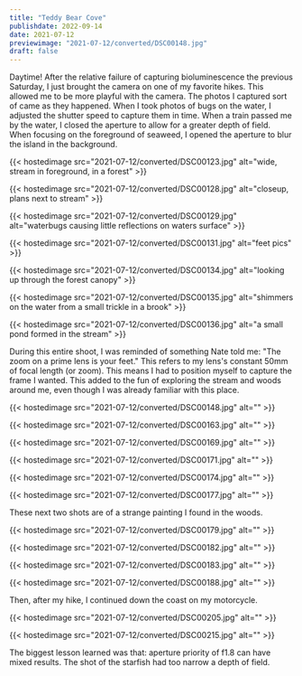 ```yaml
---
title: "Teddy Bear Cove"
publishdate: 2022-09-14
date: 2021-07-12
previewimage: "2021-07-12/converted/DSC00148.jpg"
draft: false
---
```


Daytime!  After the relative failure of capturing bioluminescence the previous Saturday, I just brought the camera on one of my favorite hikes.  This allowed me to be more playful with the camera.  The photos I captured sort of came as they happened.  When I took photos of bugs on the water, I adjusted the shutter speed to capture them in time.  When a train passed me by the water, I closed the aperture to allow for a greater depth of field.  When focusing on the foreground of seaweed, I opened the aperture to blur the island in the background.

{{< hostedimage src="2021-07-12/converted/DSC00123.jpg" alt="wide, stream in foreground, in a forest" >}}

{{< hostedimage src="2021-07-12/converted/DSC00128.jpg" alt="closeup, plans next to stream" >}}

{{< hostedimage src="2021-07-12/converted/DSC00129.jpg" alt="waterbugs causing little reflections on waters surface" >}}

{{< hostedimage src="2021-07-12/converted/DSC00131.jpg" alt="feet pics" >}}

{{< hostedimage src="2021-07-12/converted/DSC00134.jpg" alt="looking up through the forest canopy" >}}

{{< hostedimage src="2021-07-12/converted/DSC00135.jpg" alt="shimmers on the water from a small trickle in a brook" >}}

{{< hostedimage src="2021-07-12/converted/DSC00136.jpg" alt="a small pond formed in the stream" >}}

During this entire shoot, I was reminded of something Nate told me: "The zoom on a prime lens is your feet."  This refers to my lens's constant 50mm of focal length (or zoom).  This means I had to position myself to capture the frame I wanted.  This added to the fun of exploring the stream and woods around me, even though I was already familiar with this place.

{{< hostedimage src="2021-07-12/converted/DSC00148.jpg" alt="" >}}

{{< hostedimage src="2021-07-12/converted/DSC00163.jpg" alt="" >}}

{{< hostedimage src="2021-07-12/converted/DSC00169.jpg" alt="" >}}

{{< hostedimage src="2021-07-12/converted/DSC00171.jpg" alt="" >}}

{{< hostedimage src="2021-07-12/converted/DSC00174.jpg" alt="" >}}

{{< hostedimage src="2021-07-12/converted/DSC00177.jpg" alt="" >}}

These next two shots are of a strange painting I found in the woods.

{{< hostedimage src="2021-07-12/converted/DSC00179.jpg" alt="" >}}

{{< hostedimage src="2021-07-12/converted/DSC00182.jpg" alt="" >}}

{{< hostedimage src="2021-07-12/converted/DSC00183.jpg" alt="" >}}

{{< hostedimage src="2021-07-12/converted/DSC00188.jpg" alt="" >}}

Then, after my hike, I continued down the coast on my motorcycle.

{{< hostedimage src="2021-07-12/converted/DSC00205.jpg" alt="" >}}

{{< hostedimage src="2021-07-12/converted/DSC00215.jpg" alt="" >}}

The biggest lesson learned was that: aperture priority of f1.8 can have mixed results.  The shot of the starfish had too narrow a depth of field.
